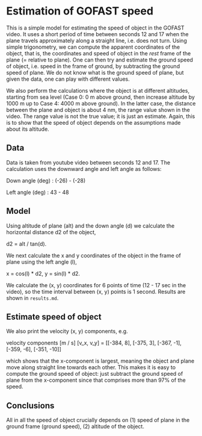 # Estimation of GOFAST speed

This is a simple model for estimating the speed of object in the GOFAST video.
It uses a short period of time between seconds 12 and 17 when the plane
travels approximately along a straight line, i.e. does not turn. Using simple
trigonometry, we can compute the apparent coordinates of the object, that is,
the coordinates and speed of object in the *rest* frame of the plane (=
relative to plane). One can then try and estimate the ground speed of object,
i.e. speed in the frame of ground, by subtracting the ground speed of plane.
We do not know what is the ground speed of plane, but given the data, one can
play with different values.

We also perform the calculations where the object is at different altitudes,
starting from sea level (Case 0: 0 m above ground, then increase altitude by
1000 m up to Case 4: 4000 m above ground). In the latter case, the distance
between the plane and object is about 4 nm, the range value shown in the
video. The range value is not the true value; it is just an estimate. Again,
this is to show that the speed of object depends on the assumptions made about
its altitude.


## Data

Data is taken from youtube video between seconds 12 and 17. The calculation
uses the downward angle and left angle as follows:

Down angle (deg)   : (-26) - (-28)

Left angle (deg)   : 43 - 48


## Model

Using altitude of plane (alt) and the down angle (d) we calculate the
horizontal distance d2 of the object,

d2 = alt / tan(d).

We next calculate the x and y coordinates of the object in the frame of plane
using the left angle (l),

x = cos(l) * d2,  y = sin(l) * d2.

We calculate the (x, y) coordinates for 6 points of time (12 - 17 sec in the
video), so the time interval between (x, y) points is 1 second. Results are
shown in `results.md`.


## Estimate speed of object

We also print the velocity (x, y) components, e.g.

velocity components [m / s] [v_x, v_y] = [[-384, 8], [-375, 3], [-367, -1], [-359, -6], [-351, -10]]

which shows that the x-component is largest, meaning the object and plane move
along straight line towards each other. This makes it is easy to compute the
ground speed of object: just subtract the ground speed of plane from the
x-component since that comprises more than 97% of the speed.


## Conclusions

All in all the speed of object crucially depends on (1) speed of plane in the
ground frame (ground speed), (2) altitude of the object.
